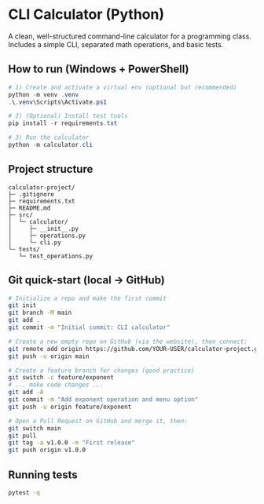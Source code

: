 # CLI Calculator (Python)

A clean, well-structured command-line calculator for a programming class. Includes a simple CLI, separated math operations, and basic tests.

## How to run (Windows + PowerShell)

```powershell
# 1) Create and activate a virtual env (optional but recommended)
python -m venv .venv
.\.venv\Scripts\Activate.ps1

# 2) (Optional) Install test tools
pip install -r requirements.txt

# 3) Run the calculator
python -m calculator.cli
```

## Project structure

```
calculator-project/
├─ .gitignore
├─ requirements.txt
├─ README.md
├─ src/
│  └─ calculator/
│     ├─ __init__.py
│     ├─ operations.py
│     └─ cli.py
└─ tests/
   └─ test_operations.py
```

## Git quick-start (local → GitHub)

```bash
# Initialize a repo and make the first commit
git init
git branch -M main
git add .
git commit -m "Initial commit: CLI calculator"

# Create a new empty repo on GitHub (via the website), then connect:
git remote add origin https://github.com/YOUR-USER/calculator-project.git
git push -u origin main

# Create a feature branch for changes (good practice)
git switch -c feature/exponent
# ... make code changes ...
git add -A
git commit -m "Add exponent operation and menu option"
git push -u origin feature/exponent

# Open a Pull Request on GitHub and merge it, then:
git switch main
git pull
git tag -a v1.0.0 -m "First release"
git push origin v1.0.0
```

## Running tests

```bash
pytest -q
```
```

